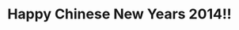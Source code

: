 ---
title: Happy Chinese New Years 2014!!
category: blog
lat: 37.44865
lng: 126.44861
image: https://s3-us-west-2.amazonaws.com/travels2013/2014-01-30 23:45:30 PST.jpg
observation: 20140130234530PST
---